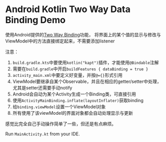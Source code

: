 Android Kotlin Two Way Data Binding Demo
===========================

使用Android提供的[Two Way Binding](https://developer.android.com/topic/libraries/data-binding/two-way)功能，
将界面上的某个值的显示与修改与ViewModel中的方法直接绑定起来，不需要添加listener

注意：
1. `build.gradle.kts`中要使用`kotlin("kapt")`插件，才能使用`@Bindable`注解
1. 需要在`build.gradle`中开启`buildFeatures { dataBinding = true }`
1. `activity_main.xml`中要定义好变量，并按`@={}`形式引用
1. ViewModel要继承自某个Observable，并且在相应的getter/setter中处理，尤其是setter还需要手动notify
1. Android会自动为某个Activity生成一个Binding类，可直接引用
1. 使用`ActivityMainBinding.inflate(layoutInflater)`获取binding
1. 给`binding.viewModel`设置一个ViewModel对象
1. 所有使用了该viewModel的界面对象都会自动处理显示与更新

感觉比完全自己手动操作简单了一些，但还是有点麻烦。

Run `MainActivity.kt` from your IDE.

